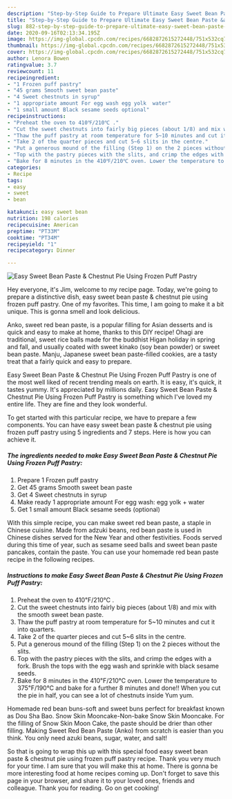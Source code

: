 ```yaml
---
description: "Step-by-Step Guide to Prepare Ultimate Easy Sweet Bean Paste &amp;amp; Chestnut Pie Using Frozen Puff Pastry"
title: "Step-by-Step Guide to Prepare Ultimate Easy Sweet Bean Paste &amp;amp; Chestnut Pie Using Frozen Puff Pastry"
slug: 882-step-by-step-guide-to-prepare-ultimate-easy-sweet-bean-paste-and-amp-chestnut-pie-using-frozen-puff-pastry
date: 2020-09-16T02:13:34.195Z
image: https://img-global.cpcdn.com/recipes/6682872615272448/751x532cq70/easy-sweet-bean-paste-chestnut-pie-using-frozen-puff-pastry-recipe-main-photo.jpg
thumbnail: https://img-global.cpcdn.com/recipes/6682872615272448/751x532cq70/easy-sweet-bean-paste-chestnut-pie-using-frozen-puff-pastry-recipe-main-photo.jpg
cover: https://img-global.cpcdn.com/recipes/6682872615272448/751x532cq70/easy-sweet-bean-paste-chestnut-pie-using-frozen-puff-pastry-recipe-main-photo.jpg
author: Lenora Bowen
ratingvalue: 3.7
reviewcount: 11
recipeingredient:
- "1 Frozen puff pastry"
- "45 grams Smooth sweet bean paste"
- "4 Sweet chestnuts in syrup"
- "1 appropriate amount For egg wash egg yolk  water"
- "1 small amount Black sesame seeds optional"
recipeinstructions:
- "Preheat the oven to 410℉/210℃ ."
- "Cut the sweet chestnuts into fairly big pieces (about 1/8) and mix with the smooth sweet bean paste."
- "Thaw the puff pastry at room temperature for 5~10 minutes and cut it into quarters."
- "Take 2 of the quarter pieces and cut 5~6 slits in the centre."
- "Put a generous mound of the filling (Step 1) on the 2 pieces without the slits."
- "Top with the pastry pieces with the slits, and crimp the edges with a fork. Brush the tops with the egg wash and sprinkle with black sesame seeds."
- "Bake for 8 minutes in the 410℉/210℃ oven. Lower the temperature to 375℉/190℃ and bake for a further 8 minutes and done!! When you cut the pie in half, you can see a lot of chestnuts inside Yum yum."
categories:
- Recipe
tags:
- easy
- sweet
- bean

katakunci: easy sweet bean 
nutrition: 198 calories
recipecuisine: American
preptime: "PT33M"
cooktime: "PT34M"
recipeyield: "1"
recipecategory: Dinner

---
```



![Easy Sweet Bean Paste &amp; Chestnut Pie Using Frozen Puff Pastry](https://img-global.cpcdn.com/recipes/6682872615272448/751x532cq70/easy-sweet-bean-paste-chestnut-pie-using-frozen-puff-pastry-recipe-main-photo.jpg)

Hey everyone, it's Jim, welcome to my recipe page. Today, we're going to prepare a distinctive dish, easy sweet bean paste &amp; chestnut pie using frozen puff pastry. One of my favorites. This time, I am going to make it a bit unique. This is gonna smell and look delicious.

Anko, sweet red bean paste, is a popular filling for Asian desserts and is quick and easy to make at home, thanks to this DIY recipe! Ohagi are traditional, sweet rice balls made for the buddhist Higan holiday in spring and fall, and usually coated with sweet kinako (soy bean powder) or sweet bean paste. Manju, Japanese sweet bean paste-filled cookies, are a tasty treat that a fairly quick and easy to prepare.

Easy Sweet Bean Paste &amp; Chestnut Pie Using Frozen Puff Pastry is one of the most well liked of recent trending meals on earth. It is easy, it's quick, it tastes yummy. It's appreciated by millions daily. Easy Sweet Bean Paste &amp; Chestnut Pie Using Frozen Puff Pastry is something which I've loved my entire life. They are fine and they look wonderful.


To get started with this particular recipe, we have to prepare a few components. You can have easy sweet bean paste &amp; chestnut pie using frozen puff pastry using 5 ingredients and 7 steps. Here is how you can achieve it.

<!--inarticleads1-->

##### The ingredients needed to make Easy Sweet Bean Paste &amp; Chestnut Pie Using Frozen Puff Pastry:

1. Prepare 1 Frozen puff pastry
1. Get 45 grams Smooth sweet bean paste
1. Get 4 Sweet chestnuts in syrup
1. Make ready 1 appropriate amount For egg wash: egg yolk + water
1. Get 1 small amount Black sesame seeds (optional)


With this simple recipe, you can make sweet red bean paste, a staple in Chinese cuisine. Made from adzuki beans, red bean paste is used in Chinese dishes served for the New Year and other festivities. Foods served during this time of year, such as sesame seed balls and sweet bean paste pancakes, contain the paste. You can use your homemade red bean paste recipe in the following recipes. 

<!--inarticleads2-->

##### Instructions to make Easy Sweet Bean Paste &amp; Chestnut Pie Using Frozen Puff Pastry:

1. Preheat the oven to 410℉/210℃ .
1. Cut the sweet chestnuts into fairly big pieces (about 1/8) and mix with the smooth sweet bean paste.
1. Thaw the puff pastry at room temperature for 5~10 minutes and cut it into quarters.
1. Take 2 of the quarter pieces and cut 5~6 slits in the centre.
1. Put a generous mound of the filling (Step 1) on the 2 pieces without the slits.
1. Top with the pastry pieces with the slits, and crimp the edges with a fork. Brush the tops with the egg wash and sprinkle with black sesame seeds.
1. Bake for 8 minutes in the 410℉/210℃ oven. Lower the temperature to 375℉/190℃ and bake for a further 8 minutes and done!! When you cut the pie in half, you can see a lot of chestnuts inside Yum yum.


Homemade red bean buns-soft and sweet buns perfect for breakfast known as Dou Sha Bao. Snow Skin Mooncake-Non-bake Snow Skin Mooncake. For the filling of Snow Skin Moon Cake, the paste should be drier than other filling. Making Sweet Red Bean Paste (Anko) from scratch is easier than you think. You only need azuki beans, sugar, water, and salt! 

So that is going to wrap this up with this special food easy sweet bean paste &amp; chestnut pie using frozen puff pastry recipe. Thank you very much for your time. I am sure that you will make this at home. There is gonna be more interesting food at home recipes coming up. Don't forget to save this page in your browser, and share it to your loved ones, friends and colleague. Thank you for reading. Go on get cooking!
